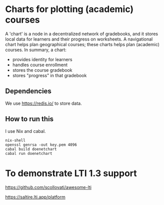 # Charts for plotting (academic) courses

A 'chart' is a node in a decentralized network of gradebooks, and it stores local data for learners and their progress on worksheets.  A navigational chart helps plan geographical courses; these charts helps plan (academic) courses.  In summary, a chart:

- provides identity for learners
- handles course enrollment
- stores the course gradebook
- stores "progress" in that gradebook

## Dependencies

We use https://redis.io/ to store data.

## How to run this
 
I use Nix and cabal. 

```
nix-shell
openssl genrsa -out key.pem 4096
cabal build doenetchart
cabal run doenetchart
```

# To demonstrate LTI 1.3 support

https://github.com/scollovati/awesome-lti

https://saltire.lti.app/platform
